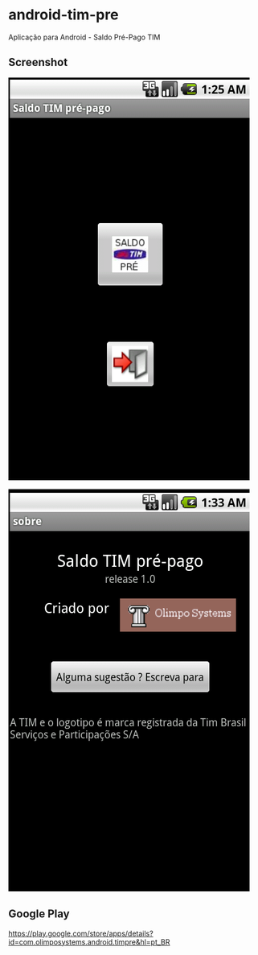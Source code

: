 android-tim-pre
===============

Aplicação para Android - Saldo Pré-Pago TIM

## Screenshot 

![alt Screenshot1](doc/timpre-screenshot1.png "Screenshot")

![alt Screenshot1](doc/timpre-screenshot2.png "Screenshot")

## Google Play

https://play.google.com/store/apps/details?id=com.olimposystems.android.timpre&hl=pt_BR
